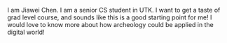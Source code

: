 I am Jiawei Chen.
I am a senior CS student in UTK. I want to get a taste of grad level course, and sounds like this is a good starting point for me! I would love to know more about how archeology could be applied in the digital world!
